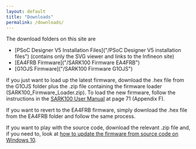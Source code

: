 ```yaml
---
layout: default
title: "Downloads"
permalink: /downloads/
---
```


The download folders on this site are
- [PSoC Designer V5 Installation Files]("/PSoC Designer V5 installation files") (contains only the SVG viewer and links to the Infineon site)
- [EA4FRB Firmware]("/SARK100 Firmware EA4FRB")
- [G1OJS Firmware]("/SARK100 Firmware G1OJS") 

If you just want to load up the latest firmware, download the .hex file from the G1OJS folder plus the .zip file containing the firmware loader (SARK100_Firmware_Loader.zip). To load the new firmware, follow the instructions in the [SARK100 User Manual](https://drive.google.com/file/d/1kM88itq2omZWrUrTG7w75D_n5QEMQEQm/view) at page 71 (Appendix F).  

If you want to revert to the EA4FRB firmware, simply download the .hex file from the EA4FRB folder and follow the same process.

If you want to play with the source code, download the relevant .zip file and, if you need to, look at [how to update the firmware from source code on Windows 10](https://g1ojs.github.io/G1OJS-MR300-SARK100-Firmware/EditingOnWindows10/).



